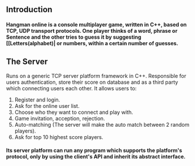 
## Introduction
#### Hangman online is a console multiplayer game, written in C++, based on TCP, UDP transport protocols. One player thinks of a word, phrase or Sentence and the other tries to guess it by suggesting [[Letters(alphabet)| or numbers, within a certain number of guesses.
## The Server
Runs on a generic TCP server platform framework in C++. Responsible for users authentication, store their score on database and as a third party which connecting users each other. 
It allows users to:
1. Register and login.
2. Ask for the online user list.
3. Choose who they want to connect and play with.
4. Game invitation, acception, rejection.
5. Auto-matching (The server will make the auto match between 2 random players).
6. Ask for top 10 highest score players.

#### Its server platform can run any program which supports the platform's protocol, only by using the client's API and inherit its abstract interface.
